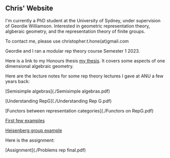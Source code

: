 ## Chris' Website

I'm currently a PhD student at the University of Sydney, under supervision of Geordie Williamson. Interested in geometric representation theory, algberaic geometry, and the representation theory of finite groups.

To contact me, please use christopher.t.hone(at)gmail.com

Geordie and I ran a modular rep theory course Semester 1 2023.

Here is a link to my Honours thesis [my thesis](./thesis.pdf). It covers some aspects of one dimensional algebraic geometry.

Here are the lecture notes for some rep theory lectures I gave at ANU a few years back:

[Semisimple algebras](./Semisimple algebras.pdf)

[Understanding RepG](./Understanding Rep G.pdf)

[Functors between representation categories](./Functors on RepG.pdf)

[First few examples](./Examples1.pdf)

[Heisenberg group example](./Examples2.pdf)

Here is the assignment:

[Assignment](./Problems rep final.pdf)
